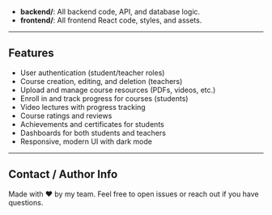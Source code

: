 
- **backend/**: All backend code, API, and database logic.
- **frontend/**: All frontend React code, styles, and assets.

---

## Features

- User authentication (student/teacher roles)
- Course creation, editing, and deletion (teachers)
- Upload and manage course resources (PDFs, videos, etc.)
- Enroll in and track progress for courses (students)
- Video lectures with progress tracking
- Course ratings and reviews
- Achievements and certificates for students
- Dashboards for both students and teachers
- Responsive, modern UI with dark mode

---

## Contact / Author Info

Made with ❤️ by my team.
Feel free to open issues or reach out if you have questions.